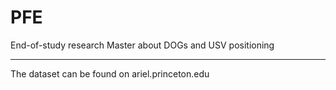 # PFE
End-of-study research Master about DOGs and USV positioning
***
The dataset can be found on ariel.princeton.edu

